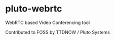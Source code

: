# pluto-webrtc
WebRTC based Video Conferencing tool

Contributed to FOSS by TTDNOW / Pluto Systems

